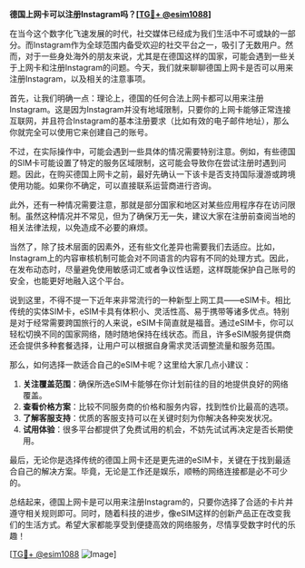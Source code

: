 **德国上网卡可以注册Instagram吗？[[TG💪+ @esim1088](https://t.me/s/esim1088)]**

在当今这个数字化飞速发展的时代，社交媒体已经成为我们生活中不可或缺的一部分。而Instagram作为全球范围内备受欢迎的社交平台之一，吸引了无数用户。然而，对于一些身处海外的朋友来说，尤其是在德国这样的国家，可能会遇到一些关于上网卡和注册Instagram的问题。今天，我们就来聊聊德国上网卡是否可以用来注册Instagram，以及相关的注意事项。

首先，让我们明确一点：理论上，德国的任何合法上网卡都可以用来注册Instagram。这是因为Instagram并没有地域限制，只要你的上网卡能够正常连接互联网，并且符合Instagram的基本注册要求（比如有效的电子邮件地址），那么你就完全可以使用它来创建自己的账号。

不过，在实际操作中，可能会遇到一些具体的情况需要特别注意。例如，有些德国的SIM卡可能设置了特定的服务区域限制，这可能会导致你在尝试注册时遇到问题。因此，在购买德国上网卡之前，最好先确认一下该卡是否支持国际漫游或跨境使用功能。如果你不确定，可以直接联系运营商进行咨询。

此外，还有一种情况需要注意，那就是部分国家和地区对某些应用程序存在访问限制。虽然这种情况并不常见，但为了确保万无一失，建议大家在注册前查阅当地的相关法律法规，以免造成不必要的麻烦。

当然了，除了技术层面的因素外，还有些文化差异也需要我们去适应。比如，Instagram上的内容审核机制可能会对不同语言的内容有不同的处理方式。因此，在发布动态时，尽量避免使用敏感词汇或者争议性话题，这样既能保护自己账号的安全，也能更好地融入这个平台。

说到这里，不得不提一下近年来非常流行的一种新型上网工具——eSIM卡。相比传统的实体SIM卡，eSIM卡具有体积小、灵活性高、易于携带等诸多优点。特别是对于经常需要跨国旅行的人来说，eSIM卡简直就是福音。通过eSIM卡，你可以轻松切换不同的国家网络，随时随地保持在线状态。而且，许多eSIM服务提供商还会提供多种套餐选择，让用户可以根据自身需求灵活调整流量和服务范围。

那么，如何选择一款适合自己的eSIM卡呢？这里给大家几点小建议：

1. **关注覆盖范围**：确保所选eSIM卡能够在你计划前往的目的地提供良好的网络覆盖。
2. **查看价格方案**：比较不同服务商的价格和服务内容，找到性价比最高的选项。
3. **了解客服支持**：优质的客服支持可以在关键时刻为你解决各种突发状况。
4. **试用体验**：很多平台都提供了免费试用的机会，不妨先试试再决定是否长期使用。

最后，无论你是选择传统的德国上网卡还是更先进的eSIM卡，关键在于找到最适合自己的解决方案。毕竟，无论是工作还是娱乐，顺畅的网络连接都是必不可少的。

总结起来，德国上网卡是可以用来注册Instagram的，只要你选择了合适的卡片并遵守相关规则即可。同时，随着科技的进步，像eSIM这样的创新产品正在改变我们的生活方式。希望大家都能享受到便捷高效的网络服务，尽情享受数字时代的乐趣！

[[TG💪+ @esim1088](https://t.me/s/esim1088) ![Image](https://i.postimg.cc/4NQfJmqS/Snipaste-2025-05-13-00-14-12.png)]